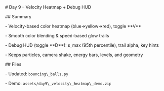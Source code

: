 \# Day 9 – Velocity Heatmap + Debug HUD



\## Summary

\- Velocity-based color heatmap (blue→yellow→red), toggle \*\*V\*\*

\- Smooth color blending \& speed-based glow trails

\- Debug HUD (toggle \*\*D\*\*): s\_max (95th percentile), trail alpha, key hints

\- Keeps particles, camera shake, energy bars, levels, and geometry



\## Files

\- Updated: `bouncing\_balls.py`

\- Demo: `assets/day9\_velocity\_heatmap\_demo.zip`



